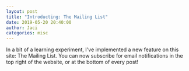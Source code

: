 ```yaml
---
layout: post
title: "Introducting: The Mailing List"
date: 2019-05-20 20:40:00
author: Jaci
categories: misc
---
```


In a bit of a learning experiment, I've implemented a new feature on this site: The Mailing List. You can now subscribe for email notifications in the top right of the website, or at the bottom of every post!<!-- excerpt -->